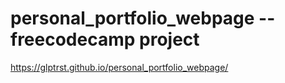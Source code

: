 # personal_portfolio_webpage -- freecodecamp project

https://glptrst.github.io/personal_portfolio_webpage/
